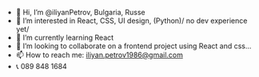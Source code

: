 - 👋 Hi, I’m @iliyanPetrov, Bulgaria, Russe
- 👀 I’m interested in React, CSS, UI design, (Python)/ no dev experience yet/
- 🌱 I’m currently learning React
- 💞️ I’m looking to collaborate on a frontend project using React and css...
- 📫 How to reach me:  iliyan.petrov1986@gmail.com
- 📞 089 848 1684

<!---
iliyanPetrov/iliyanPetrov is a ✨ special ✨ repository because its `README.md` (this file) appears on your GitHub profile.
You can click the Preview link to take a look at your changes.
--->
